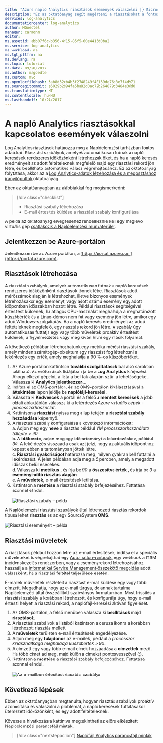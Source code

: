 ```yaml
---
title: "Azure napló Analytics riasztások események válaszolni |} Microsoft Docs"
description: "Ez az oktatóanyag segít megérteni a riasztásokat a fontos információk az OMS-adattárban lévő azonosítására proaktív problémák értesíti, vagy azokat kijavításának műveletek meghívása Naplóelemzési."
services: log-analytics
documentationcenter: log-analytics
author: MGoedtel
manager: carmonm
editor: 
ms.assetid: abb07f6c-b356-4f15-85f5-60e4415d0ba2
ms.service: log-analytics
ms.workload: na
ms.tgt_pltfrm: na
ms.devlang: na
ms.topic: tutorial
ms.date: 09/20/2017
ms.author: magoedte
ms.custom: mvc
ms.openlocfilehash: 3ab8d32eb4b3f2748249f40139de76c8e7f4d971
ms.sourcegitcommit: e6029b2994fa5ba82d0ac72b264879c3484e3dd0
ms.translationtype: MT
ms.contentlocale: hu-HU
ms.lasthandoff: 10/24/2017
---
```

# <a name="respond-to-events-with-log-analytics-alerts"></a>A napló Analytics riasztásokkal kapcsolatos események válaszolni
Log Analytics riasztások határozza meg a Naplóelemzési tárházban fontos adatokat.  Riasztási szabályok, amelyek automatikusan futnak a napló keresések rendszeres időközönként létrehozzák őket, és ha a napló keresés eredményeit az adott feltételeknek megfelelő majd egy riasztási rekord jön létre, és beállítható automatikus válasz végrehajtásához.  Ez az oktatóanyag folytatása, akkor az a [Log Analytics-adatok létrehozása és a megosztáshoz irányítópultok](log-analytics-tutorial-dashboards.md) oktatóanyag.   

Eben az oktatóanyagban az alábbiakkal fog megismerkedni:

> [!div class="checklist"]
> * Riasztási szabály létrehozása
> * E-mail értesítés küldése a riasztási szabály konfigurálása

A példa az oktatóanyag elvégzéséhez rendelkeznie kell egy meglévő virtuális gép [csatlakozik a Naplóelemzési munkaterület](log-analytics-quick-collect-azurevm.md).  

## <a name="log-in-to-azure-portal"></a>Jelentkezzen be Azure-portálon
Jelentkezzen be az Azure portálon, a [https://portal.azure.com](https://portal.azure.com). 

## <a name="create-alerts"></a>Riasztások létrehozása

A riasztási szabályok, amelyek automatikusan futnak a napló keresések rendszeres időközönként riasztások jönnek létre.  Riasztások adott mérőszámok alapján is létrehozhat, illetve bizonyos események létrehozásakor egy eseményt, vagy adott számú esemény egy adott időpontban időszakban hozott létre.  Például riasztások segítségével értesítést küldenek, ha átlagos CPU-használat meghaladja a meghatározott küszöbérték és a Linux-démon nem fut vagy esemény jön létre, amikor egy adott Windows-szolgáltatás.   Ha a napló keresés eredményeit az adott feltételeknek megfelelő, egy riasztás rekord jön létre. A szabály úgy automatikusan futtatja egy vagy több műveletek proaktív értesítést küldenek, a figyelmeztetés vagy meg kíván hívni egy másik folyamat. 

A következő példában létrehozhatunk egy metrika mérési riasztási szabály, amely minden számítógép-objektum egy riasztást fog létrehozni a lekérdezés egy érték, amely meghaladja a 90 %-os küszöbértéket.

1. Az Azure portálon kattintson **további szolgáltatások** bal alsó sarokban található. Az erőforrások listájába írja be a **Log Analytics** kifejezést. Ahogy elkezd gépelni, a lista a beírtak alapján szűri a lehetőségeket. Válassza ki **Analytics jelentkezzen**...
2. Indítsa el az OMS-portálon, és az OMS-portálon kiválasztásával a **áttekintése** lapon jelölje be **naplófájl-keresési**.  
3. Válassza ki **Kedvencek** a portál és a felső a **mentett keresések** a jobb oldali ablaktáblán válassza ki a lekérdezés *Azure virtuális gépek - processzorhasználat*.  
4. Kattintson a **riasztási** nyissa meg a lap tetején a **riasztási szabály hozzáadása** képernyő.  
5. A riasztási szabály konfigurálása a következő információkat:  
   a. Adjon meg egy **neve** a riasztás például *VM processzorhasználata túllépte > 90*  
   b. A **időkerete**, adjon meg egy időtartományt a lekérdezéshez, például *30*.  A lekérdezés visszaadja csak azt jelzi, hogy az aktuális időponthoz képest ebben a tartományban jöttek létre.  
   c. **Riasztási gyakoriságot** határozza meg, milyen gyakran kell futtatni a lekérdezést.  A jelen példában adja meg a *5* percben, amely a megadott időszak belül esedékes.  
   d. Válassza ki **metrikus** , és írja be *90* a **összesítve érték** , és írja be *3* a **eseményindító riasztás alapján**   
   e. A **műveletek**, e-mail értesítések letiltása.
6. Kattintson a **mentése** a riasztási szabály befejezéséhez. Futtatása azonnal elindul.<br><br> ![Riasztási szabály – példa](media/log-analytics-tutorial-response/log-analytics-alert-01.png)

A Naplóelemzési riasztási szabályok által létrehozott riasztás rekordok típusa lehet **riasztás** és az egy SourceSystem **OMS**.<br><br> ![Riasztási eseményeit – példa](media/log-analytics-tutorial-response/log-analytics-alert-events-01.png)  

## <a name="alert-actions"></a>Riasztási műveletek
A riasztások például hozzon létre az e-mail értesítések, indítsa el a speciális műveleteket is végrehajthat egy [Automation-runbook](../automation/automation-runbook-types.md), egy webhook a ITSM incidenskezelés rendszerben, vagy a eseményrekord létrehozásához használja a [informatikai Service Management-összekötő megoldás](log-analytics-itsmc-overview.md) adott válaszként, ha a riasztási feltétel teljesülése esetén.   

E-mailek műveletek részleteit a riasztást e-mail küldése egy vagy több címzett. Megadhatja, hogy az e-mail tárgya, de annak tartalma Naplóelemzési által összeállított szabványos formátumban.  Most frissítés a riasztási szabály a korábban létrehozott, és konfigurálja úgy, hogy e-mail értesíti helyett a riasztási rekord, a naplófájl-keresési aktívan figyelését.     

1. Az OMS-portálon, a felső menüben válassza ki **beállítások** majd **riasztások**.
2. A riasztási szabályok a listából kattintson a ceruza ikonra a korábban létrehozott riasztás mellett.
3. A **műveletek** területen e-mail értesítések engedélyezése.
4. Adjon meg egy **tulajdonos** az e-mailek, például a *processzor kihasználtsága meghaladja küszöbérték > 90*.
5. A címzett egy vagy több e-mail címek hozzáadása a **címzettek** mező.  Ha több címet ad meg, majd külön a címeket pontosvesszővel (;).
6. Kattintson a **mentése** a riasztási szabály befejezéséhez. Futtatása azonnal elindul.<br><br> ![Az e-mailben értesítést riasztási szabálya](media/log-analytics-tutorial-response/log-analytics-alert-02.png)

## <a name="next-steps"></a>Következő lépések
Ebben az oktatóanyagban megtanulta, hogyan riasztás szabályok proaktív azonosítása és válaszolni a problémát, a napló keresések futtatásakor ütemezett időközönként, és egy adott feltételeknek.  

Kövesse a hivatkozásra kattintva megtekintheti az előre elkészített Naplóelemzési parancsfájl minták.  

> [!div class="nextstepaction"]
> [Naplófájl Analytics parancsfájl minták](powershell-samples.md)